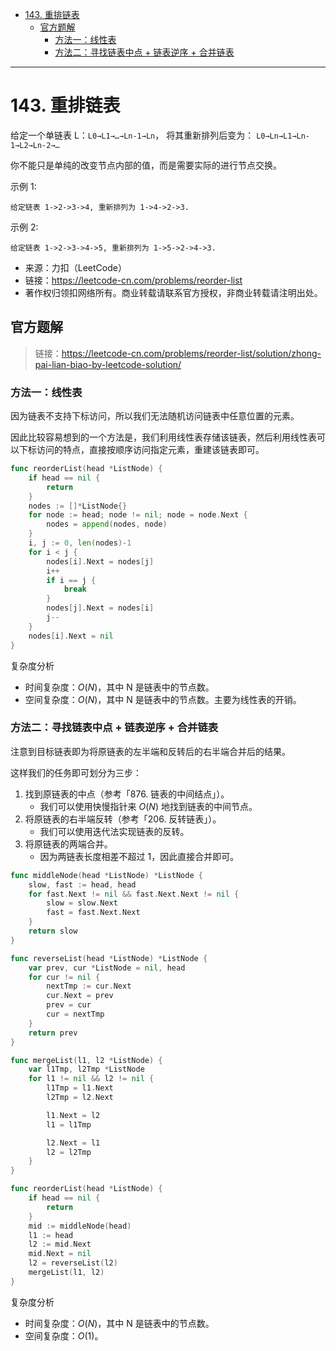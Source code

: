 - [143. 重排链表](#143-重排链表)
  - [官方题解](#官方题解)
    - [方法一：线性表](#方法一线性表)
    - [方法二：寻找链表中点 + 链表逆序 + 合并链表](#方法二寻找链表中点--链表逆序--合并链表)


------------------------------

# 143. 重排链表

给定一个单链表 L：`L0→L1→…→Ln-1→Ln`，
将其重新排列后变为： `L0→Ln→L1→Ln-1→L2→Ln-2→…`

你不能只是单纯的改变节点内部的值，而是需要实际的进行节点交换。

示例 1:

```
给定链表 1->2->3->4, 重新排列为 1->4->2->3.
```

示例 2:

```
给定链表 1->2->3->4->5, 重新排列为 1->5->2->4->3.
```

- 来源：力扣（LeetCode）
- 链接：https://leetcode-cn.com/problems/reorder-list
- 著作权归领扣网络所有。商业转载请联系官方授权，非商业转载请注明出处。


## 官方题解

> 链接：https://leetcode-cn.com/problems/reorder-list/solution/zhong-pai-lian-biao-by-leetcode-solution/

### 方法一：线性表

因为链表不支持下标访问，所以我们无法随机访问链表中任意位置的元素。

因此比较容易想到的一个方法是，我们利用线性表存储该链表，然后利用线性表可以下标访问的特点，直接按顺序访问指定元素，重建该链表即可。

```go
func reorderList(head *ListNode) {
    if head == nil {
        return
    }
    nodes := []*ListNode{}
    for node := head; node != nil; node = node.Next {
        nodes = append(nodes, node)
    }
    i, j := 0, len(nodes)-1
    for i < j {
        nodes[i].Next = nodes[j]
        i++
        if i == j {
            break
        }
        nodes[j].Next = nodes[i]
        j--
    }
    nodes[i].Next = nil
}
```

复杂度分析

- 时间复杂度：$O(N)$，其中 N 是链表中的节点数。
- 空间复杂度：$O(N)$，其中 N 是链表中的节点数。主要为线性表的开销。

### 方法二：寻找链表中点 + 链表逆序 + 合并链表

注意到目标链表即为将原链表的左半端和反转后的右半端合并后的结果。

这样我们的任务即可划分为三步：

1. 找到原链表的中点（参考「876. 链表的中间结点」）。
    - 我们可以使用快慢指针来 $O(N)$ 地找到链表的中间节点。
2. 将原链表的右半端反转（参考「206. 反转链表」）。
    - 我们可以使用迭代法实现链表的反转。
3. 将原链表的两端合并。
    - 因为两链表长度相差不超过 1，因此直接合并即可。

```go
func middleNode(head *ListNode) *ListNode {
    slow, fast := head, head
    for fast.Next != nil && fast.Next.Next != nil {
        slow = slow.Next
        fast = fast.Next.Next
    }
    return slow
}

func reverseList(head *ListNode) *ListNode {
    var prev, cur *ListNode = nil, head
    for cur != nil {
        nextTmp := cur.Next
        cur.Next = prev
        prev = cur
        cur = nextTmp
    }
    return prev
}

func mergeList(l1, l2 *ListNode) {
    var l1Tmp, l2Tmp *ListNode
    for l1 != nil && l2 != nil {
        l1Tmp = l1.Next
        l2Tmp = l2.Next

        l1.Next = l2
        l1 = l1Tmp

        l2.Next = l1
        l2 = l2Tmp
    }
}

func reorderList(head *ListNode) {
    if head == nil {
        return
    }
    mid := middleNode(head)
    l1 := head
    l2 := mid.Next
    mid.Next = nil
    l2 = reverseList(l2)
    mergeList(l1, l2)
}
```

复杂度分析

- 时间复杂度：$O(N)$，其中 N 是链表中的节点数。
- 空间复杂度：$O(1)$。